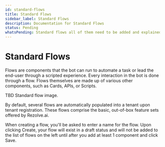 ```yaml
---
id: standard-flows
title: Standard Flows
sidebar_label: Standard Flows
description: Documentation for Standard Flows
status: Pending
whatsPending: Standard flows all of them need to be added and explained
---
```


# Standard Flows

Flows are components that the bot can run to automate a task or lead the end-user through a scripted experience. Every interaction in the bot is done through a flow. Flows themselves are made up of various other components, such as Cards, APIs, or Scripts.

TBD  Standard flow image.

By default, several flows are automatically populated into a tenant upon tenant registration. These flows comprise the basic, out-of-box feature sets offered by Rezolve.ai. 

When creating a flow, you'll be asked to enter a name for the flow. Upon clicking Create, your flow will exist in a draft status and will not be added to the list of flows on the left until after you add at least 1 component and click Save.
